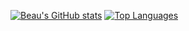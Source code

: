[![Beau's GitHub stats](https://github-readme-stats.vercel.app/api?username=bcb&show_icons=true&theme=radical&bg_color=00000000)](https://github.com/bcb/github-readme-stats)
[![Top Languages](https://github-readme-stats.vercel.app/api/top-langs/?username=bcb&show_icons=true&theme=radical&bg_color=00000000)](https://github.com/bcb/github-readme-stats)
